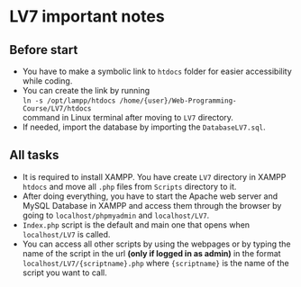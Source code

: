 # **LV7 important notes**

## Before start

- You have to make a symbolic link to `htdocs` folder for easier accessibility while coding.
- You can create the link by running<br>
`ln -s /opt/lampp/htdocs /home/{user}/Web-Programming-Course/LV7/htdocs`<br>
command in Linux terminal after moving to `LV7` directory.
- If needed, import the database by importing the `DatabaseLV7.sql`.

## All tasks

- It is required to install XAMPP. You have create `LV7` directory in XAMPP `htdocs` and move all `.php` files from `Scripts` directory to it.
- After doing everything, you have to start the Apache web server and MySQL Database in XAMPP and access them through the browser by going to `localhost/phpmyadmin` and `localhost/LV7`.
- `Index.php` script is the default and main one that opens when `localhost/LV7` is called.
- You can access all other scripts by using the webpages or by typing the name of the script in the url **(only if logged in as admin)** in the format `localhost/LV7/{scriptname}.php` where `{scriptname}` is the name of the script you want to call.
